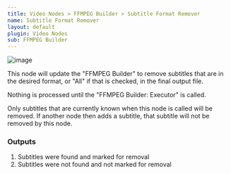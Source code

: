 ```yaml
---
title: Video Nodes > FFMPEG Builder > Subtitle Format Remover
name: Subtitle Format Remover
layout: default
plugin: Video Nodes
sub: FFMPEG Builder
---
```


![image](https://user-images.githubusercontent.com/958400/164948397-ac74efa4-c496-456d-abcc-553d885fd0e1.png)

This node will update the "FFMPEG Builder" to remove subtitles that are in the desired format,  or "All" if that is checked, in the final output file.

Nothing is processed until the "FFMPEG Builder: Executor" is called.

Only subtitles that are currently known when this node is called will be removed.  If another node then adds a subtitle, that subtitle will not be removed by this node.

### Outputs
1. Subtitles were found and marked for removal
2. Subtitles were not found and not marked for removal